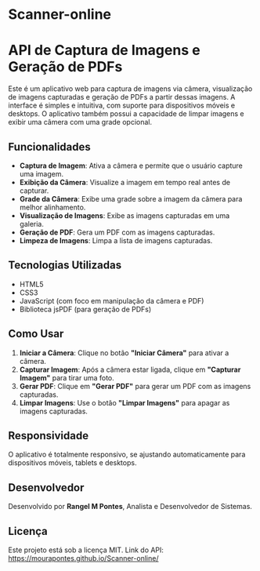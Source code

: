 # Scanner-online
# API de Captura de Imagens e Geração de PDFs

Este é um aplicativo web para captura de imagens via câmera, visualização de imagens capturadas e geração de PDFs a partir dessas imagens. A interface é simples e intuitiva, com suporte para dispositivos móveis e desktops. O aplicativo também possui a capacidade de limpar imagens e exibir uma câmera com uma grade opcional.

## Funcionalidades

- **Captura de Imagem**: Ativa a câmera e permite que o usuário capture uma imagem.
- **Exibição da Câmera**: Visualize a imagem em tempo real antes de capturar.
- **Grade da Câmera**: Exibe uma grade sobre a imagem da câmera para melhor alinhamento.
- **Visualização de Imagens**: Exibe as imagens capturadas em uma galeria.
- **Geração de PDF**: Gera um PDF com as imagens capturadas.
- **Limpeza de Imagens**: Limpa a lista de imagens capturadas.

## Tecnologias Utilizadas

- HTML5
- CSS3
- JavaScript (com foco em manipulação da câmera e PDF)
- Biblioteca jsPDF (para geração de PDFs)

## Como Usar

1. **Iniciar a Câmera**: Clique no botão **"Iniciar Câmera"** para ativar a câmera.
2. **Capturar Imagem**: Após a câmera estar ligada, clique em **"Capturar Imagem"** para tirar uma foto.
3. **Gerar PDF**: Clique em **"Gerar PDF"** para gerar um PDF com as imagens capturadas.
4. **Limpar Imagens**: Use o botão **"Limpar Imagens"** para apagar as imagens capturadas.

## Responsividade

O aplicativo é totalmente responsivo, se ajustando automaticamente para dispositivos móveis, tablets e desktops.

## Desenvolvedor

Desenvolvido por **Rangel M Pontes**, Analista e Desenvolvedor de Sistemas.

## Licença

Este projeto está sob a licença MIT.
Link do API: https://mourapontes.github.io/Scanner-online/
